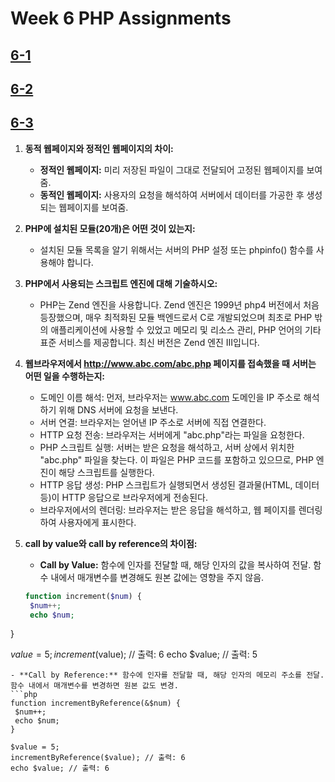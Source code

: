 # Week 6 PHP Assignments

## [6-1](http://webprogram.dothome.co.kr/1113/6-1.php)

## [6-2](http://webprogram.dothome.co.kr/1113/6-2.php)

## [6-3](http://webprogram.dothome.co.kr/1113/6-3.php)

1. **동적 웹페이지와 정적인 웹페이지의 차이:**
   - **정적인 웹페이지:** 미리 저장된 파일이 그대로 전달되어 고정된 웹페이지를 보여줌.
   - **동적인 웹페이지:** 사용자의 요청을 해석하여 서버에서 데이터를 가공한 후 생성되는 웹페이지를 보여줌.

2. **PHP에 설치된 모듈(20개)은 어떤 것이 있는지:**  
   - 설치된 모듈 목록을 알기 위해서는 서버의 PHP 설정 또는 phpinfo() 함수를 사용해야 합니다.

3. **PHP에서 사용되는 스크립트 엔진에 대해 기술하시오:**  
   - PHP는 Zend 엔진을 사용합니다. Zend 엔진은 1999년 php4 버전에서 처음 등장했으며, 매우 최적화된 모듈 백엔드로서 C로 개발되었으며 최초로 PHP 밖의 애플리케이션에 사용할 수 있었고 메모리 및 리소스 관리, PHP 언어의 기타 표준 서비스를 제공합니다. 최신 버전은 Zend 엔진 III입니다.

4. **웹브라우저에서 http://www.abc.com/abc.php 페이지를 접속했을 때 서버는 어떤 일을 수행하는지:**
   - 도메인 이름 해석: 먼저, 브라우저는 www.abc.com 도메인을 IP 주소로 해석하기 위해 DNS 서버에 요청을 보낸다.
   - 서버 연결: 브라우저는 얻어낸 IP 주소로 서버에 직접 연결한다.
   - HTTP 요청 전송: 브라우저는 서버에게 "abc.php"라는 파일을 요청한다.
   - PHP 스크립트 실행: 서버는 받은 요청을 해석하고, 서버 상에서 위치한 "abc.php" 파일을 찾는다. 이 파일은 PHP 코드를 포함하고 있으므로, PHP 엔진이 해당 스크립트를 실행한다.
   - HTTP 응답 생성: PHP 스크립트가 실행되면서 생성된 결과물(HTML, 데이터 등)이 HTTP 응답으로 브라우저에게 전송된다.
   - 브라우저에서의 렌더링: 브라우저는 받은 응답을 해석하고, 웹 페이지를 렌더링하여 사용자에게 표시한다.

5. **call by value와 call by reference의 차이점:**
   - **Call by Value:** 함수에 인자를 전달할 때, 해당 인자의 값을 복사하여 전달. 함수 내에서 매개변수를 변경해도 원본 값에는 영향을 주지 않음.
   ```php
   function increment($num) {
    $num++;
    echo $num;
}

$value = 5;
increment($value); // 출력: 6
echo $value; // 출력: 5
   ```     
   - **Call by Reference:** 함수에 인자를 전달할 때, 해당 인자의 메모리 주소를 전달. 함수 내에서 매개변수를 변경하면 원본 값도 변경.
```php
   function incrementByReference(&$num) {
    $num++;
    echo $num;
}

$value = 5;
incrementByReference($value); // 출력: 6
echo $value; // 출력: 6
```

